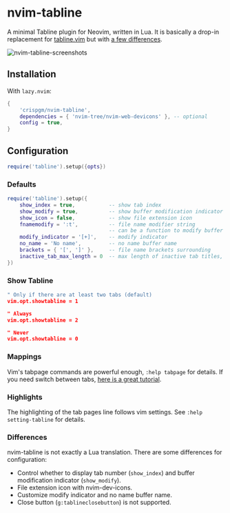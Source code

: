 # nvim-tabline

A minimal Tabline plugin for Neovim, written in Lua.
It is basically a drop-in replacement for [tabline.vim](https://github.com/mkitt/tabline.vim) but with [a few differences](#Differences).

![nvim-tabline-screenshots](screenshots/nvim-tabline.png)

## Installation

With `lazy.nvim`:

```lua
{
    'crispgm/nvim-tabline',
    dependencies = { 'nvim-tree/nvim-web-devicons' }, -- optional
    config = true,
}
```

## Configuration

```lua
require('tabline').setup({opts})
```

### Defaults

```lua
require('tabline').setup({
    show_index = true,           -- show tab index
    show_modify = true,          -- show buffer modification indicator
    show_icon = false,           -- show file extension icon
    fnamemodify = ':t',          -- file name modifier string
                                 -- can be a function to modify buffer name
    modify_indicator = '[+]',    -- modify indicator
    no_name = 'No name',         -- no name buffer name
    brackets = { '[', ']' },     -- file name brackets surrounding
    inactive_tab_max_length = 0  -- max length of inactive tab titles, 0 to ignore
})
```

### Show Tabline

```lua
" Only if there are at least two tabs (default)
vim.opt.showtabline = 1

" Always
vim.opt.showtabline = 2

" Never
vim.opt.showtabline = 0
```

### Mappings

Vim's tabpage commands are powerful enough, `:help tabpage` for details.
If you need switch between tabs, [here is a great tutorial](https://superuser.com/questions/410982/in-vim-how-can-i-quickly-switch-between-tabs).

### Highlights

The highlighting of the tab pages line follows vim settings. See `:help setting-tabline` for details.

### Differences

nvim-tabline is not exactly a Lua translation. There are some differences for configuration:

- Control whether to display tab number (`show_index`) and buffer modification indicator (`show_modify`).
- File extension icon with nvim-dev-icons.
- Customize modify indicator and no name buffer name.
- Close button (`g:tablineclosebutton`) is not supported.
